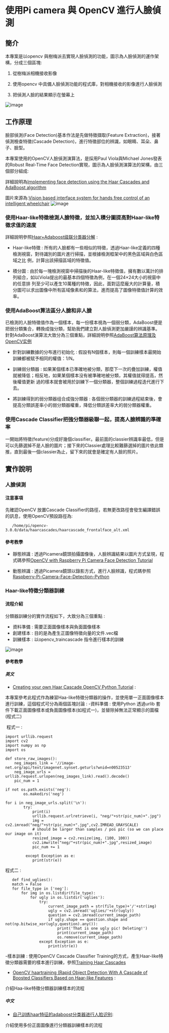 # 使用Pi camera 與 OpenCV 進行人臉偵測

## 簡介

本專案是以opencv 與樹梅派去實現人臉偵測的功能，圖示為人臉偵測的運作架構，分成三個區塊:

1. 從樹梅派相機接收影像

2. 使用opencv 中具備人臉偵測功能的程式庫，對相機接收的影像進行人臉偵測 

3. 把偵測人臉的結果顯示在螢幕上

![image](https://github.com/MrLiuLiuLiu/RaspberryPi/blob/master/RaspberryPi%E4%BA%BA%E8%87%89%E5%81%B5%E6%B8%AC%E9%81%8B%E4%BD%9C%E6%9E%B6%E6%A7%8B.png)

 
## 工作原理

臉部偵測(Face Detection)基本作法是先做特徵擷取(Feature Extraction)，接著偵測檢查特徵(Cascade Detection)，進行特徵部位的辨識，如眼睛、耳朵、鼻子、臉型。

本專案使用的OpenCV人臉偵測演算法，是採用Paul Viola與Michael Jones發表的Robust Real-Time Face Detection實現，圖示為人臉偵測演算法的架構，由三個部分組成:

詳細說明為[Implementing face detection using the Haar Cascades and AdaBoost algorithm](https://hub.packtpub.com/implementing-face-detection-using-haar-cascades-adaboost-algorithm/)

圖片來源為:[Vision based interface system for hands free control of an intelligent wheelchair](https://link.springer.com/article/10.1186/1743-0003-6-33#Fig4)
![image](https://media.springernature.com/original/springer-static/image/art%3A10.1186%2F1743-0003-6-33/MediaObjects/12984_2008_Article_193_Fig4_HTML.jpg) 

### 使用Haar-like特徵檢測人臉特徵，並加入積分圖提高對Haar-like特徵求值的速度

詳細說明參照[Haar+Adaboost级联分类器分解](https://blog.csdn.net/lijihw_1022/article/details/51374073) : 

- Haar-like特徵 : 所有的人臉都有一些相似的特徵，透過Haar-like定義的四種檢測視窗，對待識別的圖片進行掃描，並根據檢測框架中的黑色區域與白色區域之比
  例，計算出該掃描區域的特徵值。
  
  
- 積分圖 : 由於每一塊檢測視窗中掃描後的Haar-like特徵值，擁有數以萬計的排列組合，如以Viola提出的最基本四個特徵為例，在一個24×24大小的視窗中的任意排
  列至少可以產生10萬種的特徵，因此，面對這麼龐大的計算量，積分圖可以求出圖像中所有區域像素和的算法，進而提高了圖像特徵值計算的效率。
  
### 使用AdaBoost算法區分人臉和非人臉

已檢測的人臉特徵值作為一個樣本，每一份樣本視為一個弱分類，AdaBoost便是把弱分類集合，轉換成強分類，幫助我們建立對人臉偵測更加嚴謹的辨識基準。
針對AdaBoost演算法大致分為三個重點，詳細說明參照[AdaBoost算法原理及OpenCV实例](https://blog.csdn.net/dcrmg/article/details/53038993)

- 針對訓練數據的分布進行初始化 : 假設有N個樣本，則每一個訓練樣本最開始訓練都被赋予相同的權值：1/N。

- 訓練弱分類器 : 如果某個樣本已準確地被分類，那麼下一次的疊加訓練，權值就被降低；相反地，如果某個樣本没有被準確地被分類，其權值就得提高，然後權值更新 
  過的樣本就會被用於訓練下一個分類器，整個訓練過程迭代進行下去。
  
- 將訓練得到的弱分類器组合成強分類器 : 各個弱分類器的訓練過程結束後，會提高分類誤差率小的弱分類器權重，降低分類誤差率大的弱分類器權重。 

### 使用Cascade Classifier把強分類器級聯一起，提高人臉辨識的準確率

一開始將特徵(feature)分成好幾個classifier。最前面的classier辨識率最低，但是可以先篩選掉不是人臉的圖片；接下來的Classier處理比較難篩選掉的圖片依此類推，直到最後一個classier為止，留下來的就會是確定有人臉的照片。

## 實作說明

### 人臉偵測


#### 注意事項 

先確認OpenCV 放置Cascade Classifier的路徑，若無更改路徑會發生編譯錯誤的訊息，使用OpenCV預設路徑為:
 ```
    /home/pi/opencv-3.0.0/data/haarcascades/haarcascade_frontalface_alt.xml
```

#### 參考教學

- 靜態辨識 : 透過Picamera鏡頭拍攝圖像後，人臉辨識結果以圖片方式呈現，程式碼參照[OpenCV with Raspberry Pi Camera Face Detection Tutorial](https://pythonprogramming.net/raspberry-pi-camera-opencv-face-detection-tutorial/) 

- 動態辨識 : 透過Picamera鏡頭以錄影方式，進行人臉辨識，程式碼參照[Raspberry-Pi-Camera-Face-Detection-Python](https://github.com/AsankaD7/Raspberry-Pi-Camera-Face-Detection-Python/blob/master/faceDetectPiVideo.py) 

### Haar-like特徵分類器訓練


#### 流程介紹

分類器訓練分的實作流程如下，大致分為三個重點 : 

- 資料準備 : 需要正面圖像樣本與負面圖像樣本
- 創建樣本 : 目的是為產生正圖像特徵向量的文件.vec檔
- 訓練樣本 : 以opencv_traincascade 指令進行樣本的訓練

![image](https://github.com/MrLiuLiuLiu/RaspberryPi/blob/master/Haa-like%E7%89%B9%E5%BE%B5%E5%88%86%E9%A1%9E%E5%99%A8%E8%A8%93%E7%B7%B4%E6%B5%81%E7%A8%8B.png)

#### 參考教學

##### 英文

- [Creating your own Haar Cascade OpenCV Python Tutorial](https://pythonprogramming.net/haar-cascade-object-detection-python-opencv-tutorial/) : 

本專案參考此程式作為練習Haa-like特徵分類器的操作，並使用單一正面圖像樣本進行訓練，這個程式可分為兩個區塊討論 : 
 -資料準備 : 使用Python 透過urlib 套件下載正面圖像樣本或負面圖像樣本(如程式一)，並替除掉無法正常顯示的圖檔(程式二)
  
  程式一 : 
```  
import urllib.request
import cv2
import numpy as np
import os

def store_raw_images():
    neg_images_link = '//image-net.org/api/text/imagenet.synset.geturls?wnid=n00523513'   
    neg_image_urls = urllib.request.urlopen(neg_images_link).read().decode()
    pic_num = 1
    
if not os.path.exists('neg'):
        os.makedirs('neg')
        
for i in neg_image_urls.split('\n'):
        try:
            print(i)
            urllib.request.urlretrieve(i, "neg/"+str(pic_num)+".jpg")
            img = cv2.imread("neg/"+str(pic_num)+".jpg",cv2.IMREAD_GRAYSCALE)
            # should be larger than samples / pos pic (so we can place our image on it)
            resized_image = cv2.resize(img, (100, 100))
            cv2.imwrite("neg/"+str(pic_num)+".jpg",resized_image)
            pic_num += 1
            
         except Exception as e:
            print(str(e))  
```
 程式二 : 
 
 ```
    def find_uglies():
    match = False
    for file_type in ['neg']:
        for img in os.listdir(file_type):
            for ugly in os.listdir('uglies'):
                try:
                    current_image_path = str(file_type)+'/'+str(img)
                    ugly = cv2.imread('uglies/'+str(ugly))
                    question = cv2.imread(current_image_path)
                    if ugly.shape == question.shape and not(np.bitwise_xor(ugly,question).any()):
                        print('That is one ugly pic! Deleting!')
                        print(current_image_path)
                        os.remove(current_image_path)
                except Exception as e:
                    print(str(e))
 ```                    
 -樣本訓練 : 使用OpenCV Cascade Classifier Training的方式，產生Haar-like特徵分類器需要的樣本進行訓練，參照[Training Haar Cascades](https://memememememememe.me/post/training-haar-cascades/)

- [OpenCV haartraining (Rapid Object Detection With A Cascade of Boosted Classifiers Based on Haar-like Features](http://note.sonots.com/SciSoftware/haartraining.html#v6f077ba) :

 介紹Haa-like特徵分類器訓練樣本的流程

##### 中文

- [自己训练haar特征的adaboost分类器进行人脸识别](https://blog.csdn.net/SGamble/article/details/52890637):

 介紹使用多份正面圖像進行分類器訓練樣本的流程

                                                                                                                                                                                                           





 


